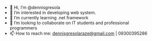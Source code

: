 - 👋 Hi, I’m @dennisgresola
- 👀 I’m interested in developing web system.
- 🌱 I’m currently learning .net framework
- 💞️ I’m looking to collaborate on IT students and professional programmers
- 📫 How to reach me: dennisgresolaraze@gmail.com | 09300395286

<!---
dennisgresola/dennisgresola is a ✨ special ✨ repository because its `README.md` (this file) appears on your GitHub profile.
You can click the Preview link to take a look at your changes.
--->
